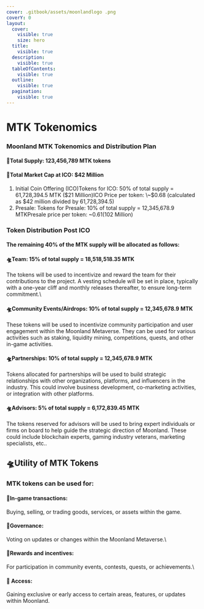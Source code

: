 ```yaml
---
cover: .gitbook/assets/moonlandlogo .png
coverY: 0
layout:
  cover:
    visible: true
    size: hero
  title:
    visible: true
  description:
    visible: true
  tableOfContents:
    visible: true
  outline:
    visible: true
  pagination:
    visible: true
---
```


# MTK Tokenomics

### Moonland MTK Tokenomics and Distribution Plan



#### 🚀Total Supply: 123,456,789 MTK tokens

#### 🚀Total Market Cap at ICO: $42 Million

1. Initial Coin Offering (ICO)Tokens for ICO: 50% of total supply = 61,728,394.5 MTK ($21 Million)ICO Price per token: \~$0.68 (calculated as $42 million divided by 61,728,394.5)
2. Presale: Tokens for Presale: 10% of total supply = 12,345,678.9 MTKPresale price per token: \~$0.61 (10% discount on the ICO price) (\~$2 Million)

### Token Distribution Post ICO 

#### The remaining 40% of the MTK supply will be allocated as follows: 

#### 🛸Team: 15% of total supply = 18,518,518.35 MTK

The tokens will be used to incentivize and reward the team for their contributions to the project. A vesting schedule will be set in place, typically with a one-year cliff and monthly releases thereafter, to ensure long-term commitment.\


#### 🛸Community Events/Airdrops: 10% of total supply = 12,345,678.9 MTK

These tokens will be used to incentivize community participation and user engagement within the Moonland Metaverse. They can be used for various activities such as staking, liquidity mining, competitions, quests, and other in-game activities.



#### 🛸Partnerships: 10% of total supply = 12,345,678.9 MTK

Tokens allocated for partnerships will be used to build strategic relationships with other organizations, platforms, and influencers in the industry. This could involve business development, co-marketing activities, or integration with other platforms.



#### 🛸Advisors: 5% of total supply = 6,172,839.45 MTK&#x20;

The tokens reserved for advisors will be used to bring expert individuals or firms on board to help guide the strategic direction of Moonland. These could include blockchain experts, gaming industry veterans, marketing specialists, etc..



## 🛸Utility of MTK Tokens



### MTK tokens can be used for: 

#### 👾In-game transactions:

Buying, selling, or trading goods, services, or assets within the game.



#### 👾Governance:

Voting on updates or changes within the Moonland Metaverse.\


#### 👾Rewards and incentives:

For participation in community events, contests, quests, or achievements.\


#### 👾 Access:

Gaining exclusive or early access to certain areas, features, or updates within Moonland.
